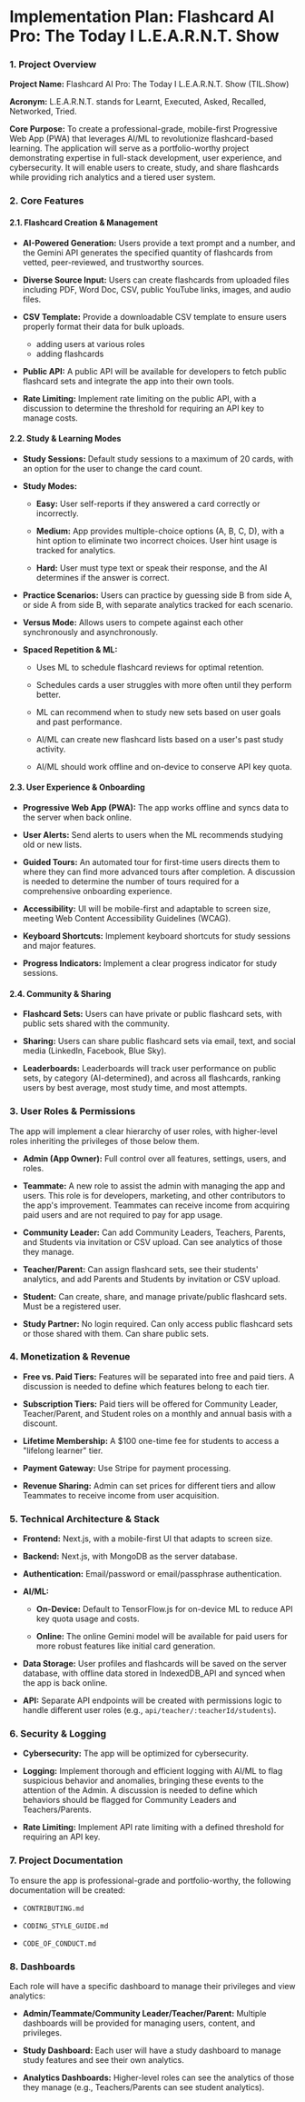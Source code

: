 # **Implementation Plan: Flashcard AI Pro: The Today I L.E.A.R.N.T. Show**

### **1. Project Overview**

**Project Name:** Flashcard AI Pro: The Today I L.E.A.R.N.T. Show (TIL.Show)

**Acronym:** L.E.A.R.N.T. stands for Learnt, Executed, Asked, Recalled, Networked, Tried.

**Core Purpose:** To create a professional-grade, mobile-first Progressive Web App (PWA) that leverages AI/ML to revolutionize flashcard-based learning. The application will serve as a portfolio-worthy project demonstrating expertise in full-stack development, user experience, and cybersecurity. It will enable users to create, study, and share flashcards while providing rich analytics and a tiered user system.

### **2. Core Features**

#### **2.1. Flashcard Creation & Management**

- **AI-Powered Generation:** Users provide a text prompt and a number, and the Gemini API generates the specified quantity of flashcards from vetted, peer-reviewed, and trustworthy sources.
    
- **Diverse Source Input:** Users can create flashcards from uploaded files including PDF, Word Doc, CSV, public YouTube links, images, and audio files.
    
- **CSV Template:** Provide a downloadable CSV template to ensure users properly format their data for bulk uploads.
	- adding users at various roles
	- adding flashcards
    
- **Public API:** A public API will be available for developers to fetch public flashcard sets and integrate the app into their own tools.
    
- **Rate Limiting:** Implement rate limiting on the public API, with a discussion to determine the threshold for requiring an API key to manage costs.
    

#### **2.2. Study & Learning Modes**

- **Study Sessions:** Default study sessions to a maximum of 20 cards, with an option for the user to change the card count.
    
- **Study Modes:**
    
    - **Easy:** User self-reports if they answered a card correctly or incorrectly.
        
    - **Medium:** App provides multiple-choice options (A, B, C, D), with a hint option to eliminate two incorrect choices. User hint usage is tracked for analytics.
        
    - **Hard:** User must type text or speak their response, and the AI determines if the answer is correct.
        
- **Practice Scenarios:** Users can practice by guessing side B from side A, or side A from side B, with separate analytics tracked for each scenario.
    
- **Versus Mode:** Allows users to compete against each other synchronously and asynchronously.
    
- **Spaced Repetition & ML:**
    
    - Uses ML to schedule flashcard reviews for optimal retention.
        
    - Schedules cards a user struggles with more often until they perform better.
        
    - ML can recommend when to study new sets based on user goals and past performance.
        
    - AI/ML can create new flashcard lists based on a user's past study activity.
        
    - AI/ML should work offline and on-device to conserve API key quota.
        

#### **2.3. User Experience & Onboarding**

- **Progressive Web App (PWA):** The app works offline and syncs data to the server when back online.
    
- **User Alerts:** Send alerts to users when the ML recommends studying old or new lists.
    
- **Guided Tours:** An automated tour for first-time users directs them to where they can find more advanced tours after completion. A discussion is needed to determine the number of tours required for a comprehensive onboarding experience.
    
- **Accessibility:** UI will be mobile-first and adaptable to screen size, meeting Web Content Accessibility Guidelines (WCAG).
    
- **Keyboard Shortcuts:** Implement keyboard shortcuts for study sessions and major features.
    
- **Progress Indicators:** Implement a clear progress indicator for study sessions.
    

#### **2.4. Community & Sharing**

- **Flashcard Sets:** Users can have private or public flashcard sets, with public sets shared with the community.
    
- **Sharing:** Users can share public flashcard sets via email, text, and social media (LinkedIn, Facebook, Blue Sky).
    
- **Leaderboards:** Leaderboards will track user performance on public sets, by category (AI-determined), and across all flashcards, ranking users by best average, most study time, and most attempts.
    

### **3. User Roles & Permissions**

The app will implement a clear hierarchy of user roles, with higher-level roles inheriting the privileges of those below them.

- **Admin (App Owner):** Full control over all features, settings, users, and roles.
    
- **Teammate:** A new role to assist the admin with managing the app and users. This role is for developers, marketing, and other contributors to the app's improvement. Teammates can receive income from acquiring paid users and are not required to pay for app usage.
    
- **Community Leader:** Can add Community Leaders, Teachers, Parents, and Students via invitation or CSV upload. Can see analytics of those they manage.
    
- **Teacher/Parent:** Can assign flashcard sets, see their students' analytics, and add Parents and Students by invitation or CSV upload.
    
- **Student:** Can create, share, and manage private/public flashcard sets. Must be a registered user.
    
- **Study Partner:** No login required. Can only access public flashcard sets or those shared with them. Can share public sets.
    

### **4. Monetization & Revenue**

- **Free vs. Paid Tiers:** Features will be separated into free and paid tiers. A discussion is needed to define which features belong to each tier.
    
- **Subscription Tiers:** Paid tiers will be offered for Community Leader, Teacher/Parent, and Student roles on a monthly and annual basis with a discount.
    
- **Lifetime Membership:** A $100 one-time fee for students to access a "lifelong learner" tier.
    
- **Payment Gateway:** Use Stripe for payment processing.
    
- **Revenue Sharing:** Admin can set prices for different tiers and allow Teammates to receive income from user acquisition.
    

### **5. Technical Architecture & Stack**

- **Frontend:** Next.js, with a mobile-first UI that adapts to screen size.
    
- **Backend:** Next.js, with MongoDB as the server database.
    
- **Authentication:** Email/password or email/passphrase authentication.
    
- **AI/ML:**
    
    - **On-Device:** Default to TensorFlow.js for on-device ML to reduce API key quota usage and costs.
        
    - **Online:** The online Gemini model will be available for paid users for more robust features like initial card generation.
        
- **Data Storage:** User profiles and flashcards will be saved on the server database, with offline data stored in IndexedDB_API and synced when the app is back online.
    
- **API:** Separate API endpoints will be created with permissions logic to handle different user roles (e.g., `api/teacher/:teacherId/students`).
    

### **6. Security & Logging**

- **Cybersecurity:** The app will be optimized for cybersecurity.
    
- **Logging:** Implement thorough and efficient logging with AI/ML to flag suspicious behavior and anomalies, bringing these events to the attention of the Admin. A discussion is needed to define which behaviors should be flagged for Community Leaders and Teachers/Parents.
    
- **Rate Limiting:** Implement API rate limiting with a defined threshold for requiring an API key.
    

### **7. Project Documentation**

To ensure the app is professional-grade and portfolio-worthy, the following documentation will be created:

- `CONTRIBUTING.md`
    
- `CODING_STYLE_GUIDE.md`
    
- `CODE_OF_CONDUCT.md`
    

### **8. Dashboards**

Each role will have a specific dashboard to manage their privileges and view analytics:

- **Admin/Teammate/Community Leader/Teacher/Parent:** Multiple dashboards will be provided for managing users, content, and privileges.
    
- **Study Dashboard:** Each user will have a study dashboard to manage study features and see their own analytics.
    
- **Analytics Dashboards:** Higher-level roles can see the analytics of those they manage (e.g., Teachers/Parents can see student analytics).